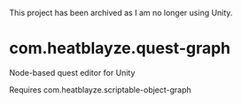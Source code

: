 This project has been archived as I am no longer using Unity.

# com.heatblayze.quest-graph
 Node-based quest editor for Unity

Requires com.heatblayze.scriptable-object-graph
